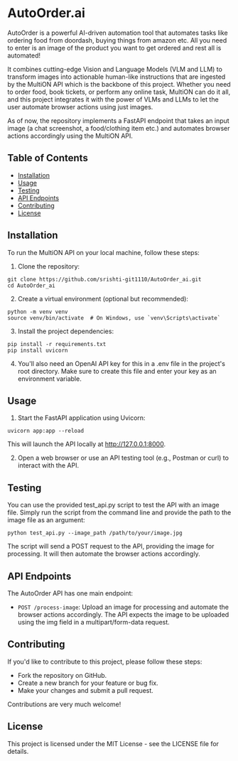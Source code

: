 # AutoOrder.ai
AutoOrder is a powerful AI-driven automation tool that automates tasks like ordering food from doordash, buying things from amazon etc. All you need to enter is an image of the product you want to get ordered and rest all is automated!

It combines cutting-edge Vision and Language Models (VLM and LLM) to transform images into actionable human-like instructions that are ingested by the MultiON API which is the backbone of this project. Whether you need to order food, book tickets, or perform any online task, MultiON can do it all, and this project integrates it with the power of VLMs and LLMs to let the user automate browser actions using just images.

As of now, the repository implements a FastAPI endpoint that takes an input image (a chat screenshot, a food/clothing item etc.) and automates browser actions accordingly using the MultiON API.

## Table of Contents
* [Installation](https://github.com/srishti-git1110/AutoOrder_ai#installation)
* [Usage](https://github.com/srishti-git1110/AutoOrder_ai#usage)
* [Testing](https://github.com/srishti-git1110/AutoOrder_ai#testing)
* [API Endpoints](https://github.com/srishti-git1110/AutoOrder_ai#api-endpoints)
* [Contributing](https://github.com/srishti-git1110/AutoOrder_ai#contributing)
* [License](https://github.com/srishti-git1110/AutoOrder_ai#license)

## Installation
To run the MultiON API on your local machine, follow these steps:

1. Clone the repository:
```
git clone https://github.com/srishti-git1110/AutoOrder_ai.git
cd AutoOrder_ai
```

2. Create a virtual environment (optional but recommended):
```
python -m venv venv
source venv/bin/activate  # On Windows, use `venv\Scripts\activate`
```

3. Install the project dependencies:
```
pip install -r requirements.txt
pip install uvicorn
```

4. You'll also need an OpenAI API key for this in a .env file in the project's root directory. Make sure to create this file and enter your key as an environment variable.

## Usage
1. Start the FastAPI application using Uvicorn:
```
uvicorn app:app --reload
```
This will launch the API locally at http://127.0.0.1:8000.

2. Open a web browser or use an API testing tool (e.g., Postman or curl) to interact with the API.

## Testing
You can use the provided test_api.py script to test the API with an image file. Simply run the script from the command line and provide the path to the image file as an argument:

```
python test_api.py --image_path /path/to/your/image.jpg
```

The script will send a POST request to the API, providing the image for processing. It will then automate the browser actions accordingly.

## API Endpoints
The AutoOrder API has one main endpoint:

* `POST /process-image`: Upload an image for processing and automate the browser actions accordingly.
The API expects the image to be uploaded using the img field in a multipart/form-data request.

## Contributing
If you'd like to contribute to this project, please follow these steps:

* Fork the repository on GitHub.
* Create a new branch for your feature or bug fix.
* Make your changes and submit a pull request.

Contributions are very much welcome!

## License
This project is licensed under the MIT License - see the LICENSE file for details.
